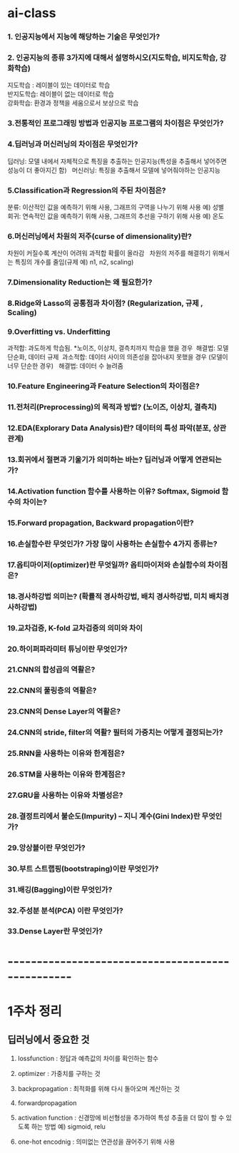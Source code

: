 # ai-class

###  1. 인공지능에서 지능에 해당하는 기술은 무엇인가?

###  2. 인공지능의 종류 3가지에 대해서 설명하시오(지도학습, 비지도학습, 강화학습)
지도학습 : 레이블이 있는 데이터로 학습  <br/>
반지도학습: 레이블이 없는 데이터로 학습  <br/>
강화학습: 환경과 정책을 세움으로서 보상으로 학습  <br/>

###  3.전통적인 프로그래밍 방법과 인공지능 프로그램의 차이점은 무엇인가?

###  4.딥러닝과 머신러닝의 차이점은 무엇인가?
딥러닝: 모델 내에서 자체적으로 특징을 추출하는 인공지능(특성을 추출해서 넣어주면 성능이 더 좋아지긴 함) &nbsp;
머신러닝: 특징을 추출해서 모델에 넣어줘야하는 인공지능 &nbsp;

###  5.Classification과 Regression의 주된 차이점은?
분류: 이산적인 값을 예측하기 위해 사용, 그래프의 구역을 나누기 위해 사용 예) 성별 &nbsp;
회귀: 연속적인 값을 예측하기 위해 사용, 그래프의 추선을 구하기 위해 사용 예) 온도 &nbsp;

###  6.머신러닝에서 차원의 저주(curse of dimensionality)란?
차원이 커질수록 계산이 어려워 과적합 확률이 올라감 &nbsp;
차원의 저주를 해결하기 위해서는 특징의 개수를 줄임(규제 예) n1, n2, scaling) &nbsp;

###  7.Dimensionality Reduction는 왜 필요한가?

###  8.Ridge와 Lasso의 공통점과 차이점? (Regularization, 규제 , Scaling)

###  9.Overfitting vs. Underfitting
과적합: 과도하게 학습됨. *노이즈, 이상치, 결측치까지 학습을 했을 경우&nbsp;
  해결법: 모델 단순화, 데이터 규제&nbsp;
과소적합: 데이터 사이의 의존성을 잡아내지 못했을 경우 (모델이 너무 단순한 경우) &nbsp;
  해결법: 데이터 수 늘려줌&nbsp;
  
###  10.Feature Engineering과 Feature Selection의 차이점은?

###  11.전처리(Preprocessing)의 목적과 방법? (노이즈, 이상치, 결측치)

###  12.EDA(Explorary Data Analysis)란? 데이터의 특성 파악(분포, 상관관계)

###  13.회귀에서 절편과 기울기가 의미하는 바는? 딥러닝과 어떻게 연관되는가?

###  14.Activation function 함수를 사용하는 이유? Softmax, Sigmoid 함수의 차이는?

###  15.Forward propagation, Backward propagation이란?

###  16.손실함수란 무엇인가? 가장 많이 사용하는 손실함수 4가지 종류는?

###  17.옵티마이저(optimizer)란 무엇일까? 옵티마이저와 손실함수의 차이점은?

###  18.경사하강법 의미는? (확률적 경사하강법, 배치 경사하강법, 미치 배치경사하강법)

###  19.교차검증, K-fold 교차검증의 의미와 차이

###  20.하이퍼파라미터 튜닝이란 무엇인가?

###  21.CNN의 합성곱의 역활은?

###  22.CNN의 풀링층의 역활은?

###  23.CNN의 Dense Layer의 역활은?

###  24.CNN의 stride, filter의 역활? 필터의 가중치는 어떻게 결정되는가?

###  25.RNN을 사용하는 이유와 한계점은?

###  26.STM을 사용하는 이유와 한계점은?

###  27.GRU을 사용하는 이유와 차별성은?

###  28.결정트리에서 불순도(Impurity) – 지니 계수(Gini Index)란 무엇인가?

###  29.앙상블이란 무엇인가?

###  30.부트 스트랩핑(bootstraping)이란 무엇인가?

###  31.배깅(Bagging)이란 무엇인가?

###  32.주성분 분석(PCA) 이란 무엇인가?

###  33.Dense Layer란 무엇인가?

#  -------------------------------------------------
#  1주차 정리

##  딥러닝에서 중요한 것

1. lossfunction : 정답과 예측값의 차이를 확인하는 함수 &nbsp;
2. optimizer : 가중치를 구하는 것 &nbsp;
3. backpropagation : 최적화를 위해 다시 돌아오며 계산하는 것 &nbsp;
4. forwardpropagation &nbsp;
5. activation function : 신경망에 비선형성을 추가하여 특성 추출을 더 많이 할 수 있도록 하는 방법 예) sigmoid, relu &nbsp;

7. one-hot encodnig : 의미없는 연관성을 끊어주기 위해 사용 &nbsp;
